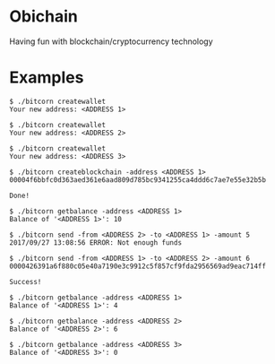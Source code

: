# Obichain

Having fun with blockchain/cryptocurrency technology

# Examples

```
$ ./bitcorn createwallet
Your new address: <ADDRESS 1>
```

```
$ ./bitcorn createwallet
Your new address: <ADDRESS 2>
```

```
$ ./bitcorn createwallet
Your new address: <ADDRESS 3>
```

```
$ ./bitcorn createblockchain -address <ADDRESS 1>
00004f6bbfc0d363aed361e6aad809d785bc9341255ca4ddd6c7ae7e55e32b5b

Done!
```

```
$ ./bitcorn getbalance -address <ADDRESS 1>
Balance of '<ADDRESS 1>': 10
```

```
$ ./bitcorn send -from <ADDRESS 2> -to <ADDRESS 1> -amount 5
2017/09/27 13:08:56 ERROR: Not enough funds
```

```
$ ./bitcorn send -from <ADDRESS 1> -to <ADDRESS 2> -amount 6
0000426391a6f880c05e40a7190e3c9912c5f857cf9fda2956569ad9eac714ff

Success!
```

```
$ ./bitcorn getbalance -address <ADDRESS 1>
Balance of '<ADDRESS 1>': 4
```

```
$ ./bitcorn getbalance -address <ADDRESS 2>
Balance of '<ADDRESS 2>': 6
```

```
$ ./bitcorn getbalance -address <ADDRESS 3>
Balance of '<ADDRESS 3>': 0
```